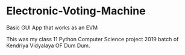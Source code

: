 # Electronic-Voting-Machine
Basic GUI App that works as an EVM


This was my class 11 Python Computer Science project 2019 batch of Kendriya Vidyalaya OF Dum Dum.
